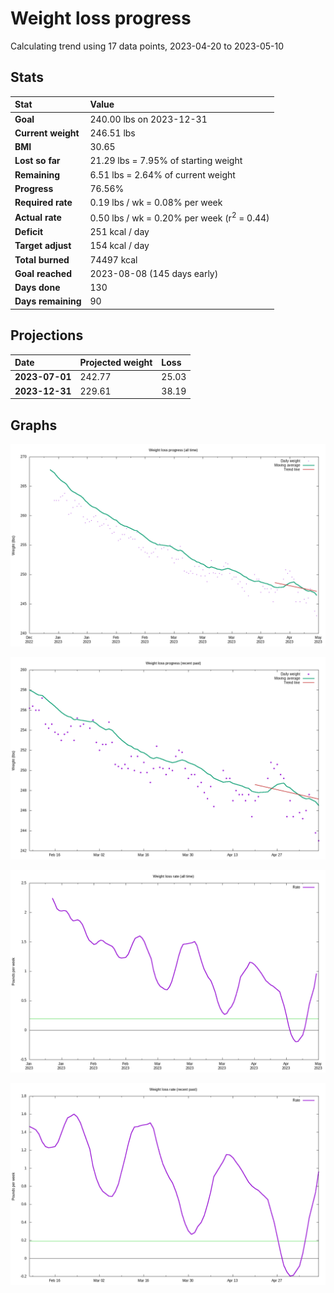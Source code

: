 # Weight loss progress

Calculating trend using 17 data points, 2023-04-20 to 2023-05-10

## Stats

Stat|Value
:-|:-
**Goal**|240.00 lbs on 2023-12-31
**Current weight**|246.51 lbs
**BMI**|30.65
**Lost so far**|21.29 lbs =  7.95% of starting weight
**Remaining**|6.51 lbs =  2.64% of current  weight
**Progress**|76.56%
**Required rate**|0.19 lbs / wk = 0.08% per week
**Actual rate**|0.50 lbs / wk = 0.20% per week  (r<sup>2</sup> = 0.44)
**Deficit**|251 kcal / day
**Target adjust**|154 kcal / day
**Total burned**|74497 kcal
**Goal reached**|2023-08-08 (145 days early)
**Days done**|130
**Days remaining**|90

## Projections

Date|Projected weight|Loss
:-|:-|:-
**2023-07-01**|242.77|25.03
**2023-12-31**|229.61|38.19

## Graphs

![](weight-graph-alltime.png)

![](weight-graph-recent.png)

![](rate-graph-alltime.png)

![](rate-graph-recent.png)
